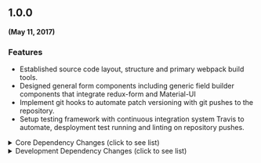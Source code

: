 ## 1.0.0
**(May 11, 2017)**

### Features

* Established source code layout, structure and primary webpack build tools.
* Designed general form components including generic field builder components that integrate redux-form and Material-UI
* Implement git hooks to automate patch versioning with git pushes to the repository.
* Setup testing framework with continuous integration system Travis to automate, desployment test running and linting on repository pushes.

<details>
<summary> Core Dependency Changes (click to see list)</summary>
<p>

 | Package Name | Operation | Source Version | Target Version |
 |:------------:|:---------:|:--------------:|:--------------:|
 | babel-core | ADD | ^6.21.0 | --- |
 | babel-loader | ADD | ^6.2.10 | --- |
 | babel-plugin-add-module-exports | ADD | ^0.2.1 | --- |
 | babel-plugin-transform-decorators-legacy | ADD | ^1.3.4 | --- |
 | babel-plugin-transform-react-display-name | ADD | ^6.8.0 | --- |
 | babel-plugin-transform-runtime | ADD | ^6.15.0 | --- |
 | babel-polyfill | ADD | ^6.20.0 | --- |
 | babel-preset-es2015 | ADD | ^6.18.0 | --- |
 | babel-preset-react | ADD | ^6.16.0 | --- |
 | babel-preset-stage-0 | ADD | ^6.16.0 | --- |
 | babel-register | ADD | ^6.18.0 | --- |
 | babel-runtime | ADD | ^6.20.0 | --- |
 | better-npm-run | ADD | 0.0.13 | --- |
 | compression | ADD | ^1.6.2 | --- |
 | cookie-parser | ADD | ^1.4.3 | --- |
 | css-loader | ADD | ^0.26.0 | --- |
 | cssnano | ADD | ^3.7.4 | --- |
 | debug | ADD | ^2.5.1 | --- |
 | debugger-256 | ADD | ^1.3.6 | --- |
 | express-jwt | ADD | ^5.1.0 | --- |
 | extract-text-webpack-plugin | ADD | ^1.0.0 | --- |
 | file-loader | ADD | ^0.9.0 | --- |
 | foundation-sites | ADD | ^6.2.4 | --- |
 | fs-extra | ADD | ^1.0.0 | --- |
 | history | ADD | ^3.2.1 | --- |
 | html-webpack-plugin | ADD | ^2.22.0 | --- |
 | http-proxy | ADD | ^1.16.2 | --- |
 | humps | ADD | ^2.0.0 | --- |
 | imports-loader | ADD | ^0.6.5 | --- |
 | ip | ADD | ^1.1.4 | --- |
 | json-loader | ADD | ^0.5.4 | --- |
 | jsonwebtoken | ADD | ^7.2.1 | --- |
 | lodash | ADD | ^4.17.2 | --- |
 | material-design-lite | ADD | ^1.2.1 | --- |
 | material-ui | ADD | ^0.18.0 | --- |
 | node-sass | ADD | ^4.5.2 | --- |
 | node-statsd | ADD | ^0.1.1 | --- |
 | normalize.css | ADD | ^5.0.0 | --- |
 | postcss-loader | ADD | ^1.1.0 | --- |
 | react | ADD | ^15.5.4 | --- |
 | react-dom | ADD | ^15.5.4 | --- |
 | react-foundation | ADD | ^0.7.0 | --- |
 | react-icons | ADD | ^2.2.3 | --- |
 | react-mdl | ADD | ^1.10.2 | --- |
 | react-redux | ADD | ^5.0.4 | --- |
 | react-router | ADD | ^3.0.0 | --- |
 | react-router-dom | ADD | ^4.1.1 | --- |
 | react-router-redux | ADD | ^4.0.8 | --- |
 | react-tap-event-plugin | ADD | ^2.0.1 | --- |
 | react-transform-catch-errors | ADD | ^1.0.2 | --- |
 | redux | ADD | ^3.6.0 | --- |
 | redux-auth | ADD | 0.0.5-beta5 | --- |
 | redux-form | ADD | ^6.6.3 | --- |
 | redux-form-material-ui | ADD | ^4.2.0 | --- |
 | redux-orm | ADD | ^0.9.0-rc.3 | --- |
 | redux-promise-middleware | ADD | ^4.2.0 | --- |
 | redux-thunk | ADD | ^2.2.0 | --- |
 | rethinkdb | ADD | ^2.3.3 | --- |
 | rimraf | ADD | ^2.5.4 | --- |
 | sass-loader | ADD | ^4.0.0 | --- |
 | style-loader | ADD | ^0.13.1 | --- |
 | url-loader | ADD | ^0.5.6 | --- |
 | webpack | ADD | ^1.12.14 | --- |
 | yargs | ADD | ^6.3.0 | --- |

</p>
</details>

<details>
<summary>Development Dependency Changes (click to see list)</summary>
<p>

 | Package Name | Operation | Source Version | Target Version |
 |:------------:|:---------:|:--------------:|:--------------:|
 | babel-eslint | ADD | ^7.1.0 | --- |
 | babel-plugin-istanbul | ADD | ^3.0.0 | --- |
 | babel-plugin-react-transform | ADD | ^2.0.2 | --- |
 | babel-plugin-typecheck | ADD | ^3.9.0 | --- |
 | chai | ADD | ^3.4.1 | --- |
 | chai-as-promised | ADD | ^6.0.0 | --- |
 | chai-enzyme | ADD | ^0.6.1 | --- |
 | cheerio | ADD | ^0.22.0 | --- |
 | codecov | ADD | ^1.0.1 | --- |
 | concurrently | ADD | ^3.1.0 | --- |
 | connect-history-api-fallback | ADD | ^1.3.0 | --- |
 | coveralls | ADD | ^2.13.1 | --- |
 | enzyme | ADD | ^2.8.2 | --- |
 | eslint | ADD | ^3.0.1 | --- |
 | eslint-config-standard | ADD | ^6.0.0 | --- |
 | eslint-config-standard-react | ADD | ^4.0.0 | --- |
 | eslint-plugin-babel | ADD | ^4.0.0 | --- |
 | eslint-plugin-promise | ADD | ^3.0.0 | --- |
 | eslint-plugin-react | ADD | ^6.0.0 | --- |
 | eslint-plugin-standard | ADD | ^2.0.0 | --- |
 | eslint-watch | ADD | ^2.1.14 | --- |
 | event-source-polyfill | ADD | 0.0.7 | --- |
 | eventsource-polyfill | ADD | ^0.9.6 | --- |
 | express | ADD | ^4.14.0 | --- |
 | happypack | ADD | ^3.0.2 | --- |
 | heapdump | ADD | ^0.3.7 | --- |
 | inject-loader | ADD | ^3.0.0 | --- |
 | karma | ADD | ^1.0.0 | --- |
 | karma-coverage | ADD | ^1.0.0 | --- |
 | karma-json-reporter | ADD | ^1.2.0 | --- |
 | karma-mocha | ADD | ^1.0.1 | --- |
 | karma-mocha-reporter | ADD | ^2.0.0 | --- |
 | karma-phantomjs-launcher | ADD | ^1.0.2 | --- |
 | karma-spec-reporter | ADD | 0.0.26 | --- |
 | karma-webpack-with-fast-source-maps | ADD | ^1.9.2 | --- |
 | memwatch-next | ADD | ^0.3.0 | --- |
 | mocha | ADD | ^3.0.1 | --- |
 | mocha-lcov-reporter | ADD | ^1.3.0 | --- |
 | morgan | ADD | ^1.7.0 | --- |
 | nodemon | ADD | ^1.10.2 | --- |
 | phantomjs-prebuilt | ADD | ^2.1.13 | --- |
 | plato | ADD | ^1.7.0 | --- |
 | react-addons-test-utils | ADD | ^15.0.0 | --- |
 | react-test-renderer | ADD | ^15.5.4 | --- |
 | react-transform-catch-errors | ADD | ^1.0.2 | --- |
 | redbox-react | ADD | ^1.2.10 | --- |
 | redux-logger | ADD | ^2.7.4 | --- |
 | redux-mock-store | ADD | ^1.2.3 | --- |
 | sinon | ADD | ^1.17.5 | --- |
 | sinon-chai | ADD | ^2.8.0 | --- |
 | stats-webpack-plugin | ADD | ^0.4.2 | --- |
 | webpack-dev-middleware | ADD | ^1.6.1 | --- |
 | webpack-hmr | ADD | ^1.0.2 | --- |
 | webpack-hot-middleware | ADD | ^2.12.2 | --- |
</p>
</details>
